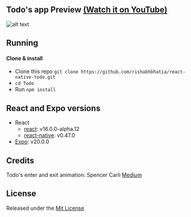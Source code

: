 ## Todo's app Preview [(Watch it on YouTube)](https://www.youtube.com/watch?v=c7jxx_t5Eos)

![alt text](http://res.cloudinary.com/randomstuffibuy/image/upload/v1504115057/github/todo-app-v0.3.gif)

## Running

#### Clone & install

* Clone this repo `git clone https://github.com/rishabhbhatia/react-native-todo.git`
* `cd Todo`
* Run `npm install`

## React and Expo versions

* React
  * [react](https://github.com/facebook/react): v16.0.0-alpha.12
  * [react-native](https://github.com/facebook/react-native): v0.47.0
* [Expo](https://expo.io): v20.0.0

## Credits

Todo's enter and exit animation: Spencer Carli [Medium](https://hackernoon.com/how-to-animate-the-items-of-a-react-native-flatlist-32c8cbf7ea3d)

## License

Released under the [Mit License](https://opensource.org/licenses/MIT)
